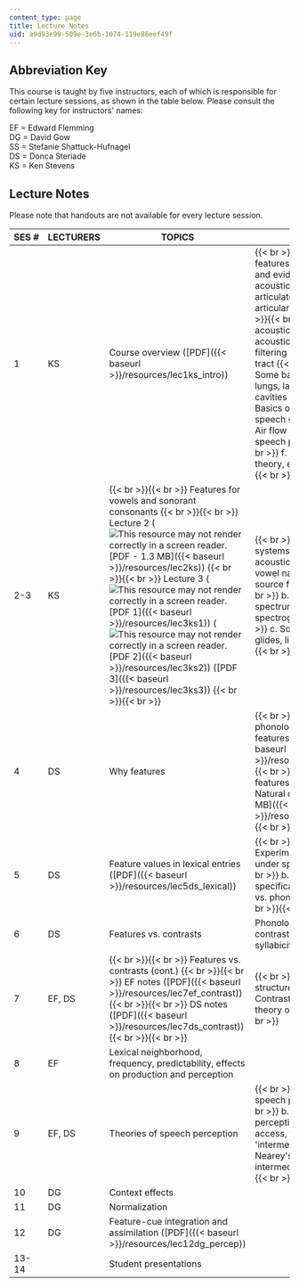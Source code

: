 ```yaml
---
content_type: page
title: Lecture Notes
uid: a9d93e99-509e-3e6b-1074-119e86eef49f
---
```


Abbreviation Key
----------------

This course is taught by five instructors, each of which is responsible for certain lecture sessions, as shown in the table below. Please consult the following key for instructors' names:

EF = Edward Flemming  
DG = David Gow  
SS = Stefanie Shattuck-Hufnagel  
DS = Donca Steriade  
KS = Ken Stevens

Lecture Notes
-------------

Please note that handouts are not available for every lecture session.

| SES # | LECTURERS | TOPICS | SUBTOPICS |
| --- | --- | --- | --- |
| 1 | KS | Course overview ([PDF]({{< baseurl >}}/resources/lec1ks_intro)) |  {{< br >}}{{< br >}} a. Distinctive features; phonological evidence and evidence from production, acoustics and perception; articulator-free features and articular-bound features {{< br >}}{{< br >}} b. Basics of acoustics of speech production: acoustic sources from airflow, filtering of sources by the vocal tract {{< br >}}{{< br >}} c. Some basic anatomy: breathing, lungs, larynx, oral tract, nasal cavities {{< br >}}{{< br >}} d. Basics of hearing; hearing for speech {{< br >}}{{< br >}} e. Air flow and its control in speech production {{< br >}}{{< br >}} f. Introduction to quantal theory, enhancement {{< br >}}{{< br >}}  |
| 2-3 | KS |  {{< br >}}{{< br >}} Features for vowels and sonorant consonants {{< br >}}{{< br >}} Lecture 2 (![This resource may not render correctly in a screen reader.](/images/inacessible.gif)[PDF - 1.3 MB]({{< baseurl >}}/resources/lec2ks)) {{< br >}}{{< br >}} Lecture 3 (![This resource may not render correctly in a screen reader.](/images/inacessible.gif)[PDF 1]({{< baseurl >}}/resources/lec3ks1)) (![This resource may not render correctly in a screen reader.](/images/inacessible.gif)[PDF 2]({{< baseurl >}}/resources/lec3ks2)) ([PDF 3]({{< baseurl >}}/resources/lec3ks3)) {{< br >}}{{< br >}}  |  {{< br >}}{{< br >}} a. Vowel systems, relation between acoustics and articulation; vowel nasalization, glottal source for vowels {{< br >}}{{< br >}} b. Waveform displays, spectrum displays, spectrograms {{< br >}}{{< br >}} c. Sonorant consonants; glides, liquids, nasals {{< br >}}{{< br >}}  |
| 4 | DS | Why features |  {{< br >}}{{< br >}} a. Learning phonology with distinctive features ([PDF - 1.3 MB]({{< baseurl >}}/resources/lec4ds_features)) {{< br >}}{{< br >}} b. Inferring features {{< br >}}{{< br >}} c. Natural classes ([PDF - 1.0 MB]({{< baseurl >}}/resources/lec4ds_natural)) {{< br >}}{{< br >}}  |
| 5 | DS | Feature values in lexical entries ([PDF]({{< baseurl >}}/resources/lec5ds_lexical)) |  {{< br >}}{{< br >}} a. Experimental evidence for under specification {{< br >}}{{< br >}} b. Evidence for under specification in lexical access vs. phonological evidence {{< br >}}{{< br >}}  |
| 6 | DS | Features vs. contrasts | Phonological relevance of non-contrastive features: release, syllabicity, timing |
| 7 | EF, DS |  {{< br >}}{{< br >}} Features vs. contrasts (cont.) {{< br >}}{{< br >}} EF notes ([PDF]({{< baseurl >}}/resources/lec7ef_contrast)) {{< br >}}{{< br >}} DS notes ([PDF]({{< baseurl >}}/resources/lec7ds_contrast)) {{< br >}}{{< br >}}  |  {{< br >}}{{< br >}} a. Syllable structure {{< br >}}{{< br >}} b. Contrast as an alternative theory of features {{< br >}}{{< br >}}  |
| 8 | EF | Lexical neighborhood, frequency, predictability, effects on production and perception | &nbsp; |
| 9 | EF, DS | Theories of speech perception |  {{< br >}}{{< br >}} a. Objects of speech perception {{< br >}}{{< br >}} b. Models of speech perception - relation to lexical access, the role of 'intermediate' representations, Nearey's typology of intermediate representations {{< br >}}{{< br >}}  |
| 10 | DG | Context effects | &nbsp; |
| 11 | DG | Normalization | &nbsp; |
| 12 | DG | Feature-cue integration and assimilation ([PDF]({{< baseurl >}}/resources/lec12dg_percep)) | &nbsp; |
| 13-14 | &nbsp; | Student presentations |